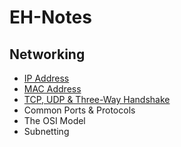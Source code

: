 # EH-Notes

## Networking

- [IP Address](Networking/IPAddress.md)
- [MAC Address](Networking/MACAddress.md)
- [TCP, UDP & Three-Way Handshake](Networking/TCPUDP.md)
- Common Ports & Protocols
- The OSI Model
- Subnetting
